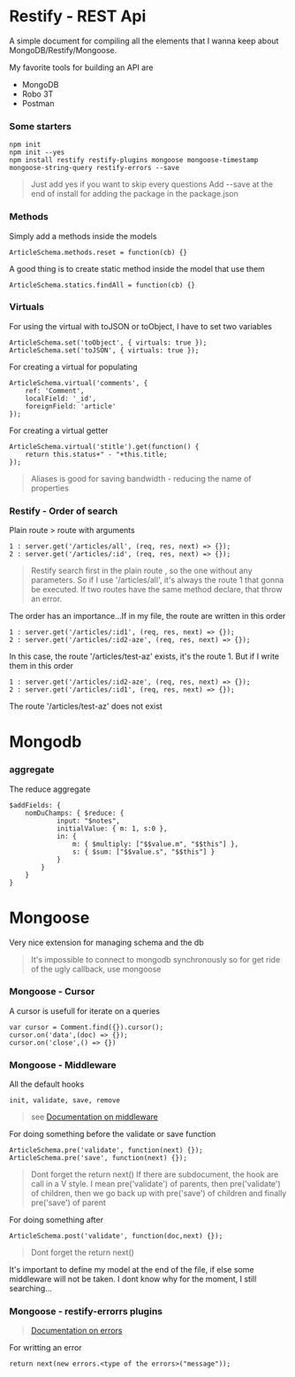 # Restify - REST Api

A simple document for compiling all the elements that I wanna keep about MongoDB/Restify/Mongoose.

My favorite tools for building an API are
* MongoDB
* Robo 3T
* Postman

### Some starters

```
npm init 
npm init --yes
npm install restify restify-plugins mongoose mongoose-timestamp mongoose-string-query restify-errors --save
```
> Just add yes if you want to skip every questions
> Add --save at the end of install for adding the package in the package.json

### Methods

Simply add a methods inside the models
```
ArticleSchema.methods.reset = function(cb) {}
```

A good thing is to create static method inside the model that use them
```
ArticleSchema.statics.findAll = function(cb) {}
```

### Virtuals

For using the virtual with toJSON or toObject, I have to set two variables
```
ArticleSchema.set('toObject', { virtuals: true });
ArticleSchema.set('toJSON', { virtuals: true });
```

For creating a virtual for populating
```
ArticleSchema.virtual('comments', {
	ref: 'Comment',
	localField: '_id',
	foreignField: 'article'
});
```

For creating a virtual getter
```
ArticleSchema.virtual('stitle').get(function() {
	return this.status+" - "+this.title;
});
```

> Aliases is good for saving bandwidth - reducing the name of properties

### Restify - Order of search

Plain route > route with arguments
```
1 : server.get('/articles/all', (req, res, next) => {});
2 : server.get('/articles/:id', (req, res, next) => {});
```
> Restify search first in the plain route , so the one without any parameters.
So if I use '/articles/all', it's always the route 1 that gonna be executed. If two routes have the same method declare, that throw an error.

The order has an importance...If in my file, the route are written in this order
```
1 : server.get('/articles/:id1', (req, res, next) => {});
2 : server.get('/articles/:id2-aze', (req, res, next) => {});
```
In this case, the route '/articles/test-az' exists, it's the route 1.
But if I write them in this order
```
1 : server.get('/articles/:id2-aze', (req, res, next) => {});
2 : server.get('/articles/:id1', (req, res, next) => {});
```
The route '/articles/test-az' does not exist

# Mongodb

### aggregate

The reduce aggregate
```
$addFields: {
	nomDuChamps: { $reduce: {
			input: "$notes",
			initialValue: { m: 1, s:0 },
			in: { 
				m: { $multiply: ["$$value.m", "$$this"] },
				s: { $sum: ["$$value.s", "$$this"] }
			}
		} 
	}
}
```

# Mongoose
Very nice extension for managing schema and the db 
> It's impossible to connect to mongodb synchronously so for get ride of the ugly callback, use mongoose

### Mongoose - Cursor

A cursor is usefull for iterate on a queries
```
var cursor = Comment.find({}).cursor();
cursor.on('data',(doc) => {});
cursor.on('close',() => {})
```

### Mongoose - Middleware

All the default hooks
```
init, validate, save, remove
```
> see <a href="http://mongoosejs.com/docs/middleware.html">Documentation on middleware</a>

For doing something before the validate or save function
```
ArticleSchema.pre('validate', function(next) {});
ArticleSchema.pre('save', function(next) {});
```
> Dont forget the return next()
> If there are subdocument, the hook are call in a V style. I mean pre('validate') of parents, then pre('validate') of children, then we go back up with pre('save') of children and finally pre('save') of parent

For doing something after
```
ArticleSchema.post('validate', function(doc,next) {});
```
> Dont forget the return next()

It's important to define my model at the end of the file, if else some middleware will not be taken. I dont know why for the moment, I still searching...

### Mongoose - restify-errorrs plugins
> <a href="https://www.npmjs.com/package/restify-errors">Documentation on errors</a>

For writting an error
```
return next(new errors.<type of the errors>("message"));
```










